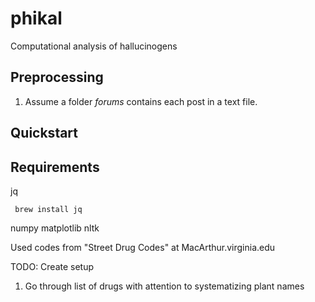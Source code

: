 # phikal
Computational analysis of hallucinogens



## Preprocessing
1. Assume a folder _forums_ contains each post in a text file. 

## Quickstart 

## Requirements 

jq

     brew install jq

numpy
matplotlib 
nltk

Used codes from "Street Drug Codes" at MacArthur.virginia.edu

TODO: Create setup

1. Go through list of drugs with attention to systematizing plant names
